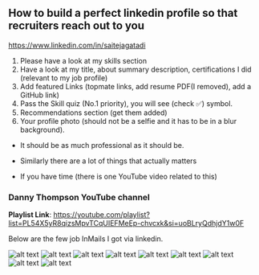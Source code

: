 ## How to build a perfect linkedin profile so that recruiters reach out to you

https://www.linkedin.com/in/saitejagatadi

1. Please have a look at my skills section
2. Have a look at my title, about summary description, certifications I did (relevant to my job profile)
3. Add featured Links (topmate links, add resume PDF(I removed), add a GitHub link)
4. Pass the Skill quiz (No.1 priority), you will see (check ✅) symbol.
5. Recommendations section (get them added)
6. Your profile photo (should not be a selfie and it has to be in a blur background). 
 - It should be as much professional as it should be.

- Similarly there are a lot of things that actually matters
- If you have time (there is one YouTube video related to this)

### Danny Thompson YouTube channel
**Playlist Link**: https://youtube.com/playlist?list=PL54X5yR8qizsMpvTCqUIEFMeEp-chvcxk&si=uoBLryQdhjdY1w0F


Below are the few job InMails I got via linkedin.

![alt text](/zz_how_to_get_calls_in_linkedin/imagesUsed/EA.jpeg)
![alt text](/zz_how_to_get_calls_in_linkedin/imagesUsed/recro.jpeg)
![alt text](/zz_how_to_get_calls_in_linkedin/imagesUsed/startup-1.jpeg)
![alt text](/zz_how_to_get_calls_in_linkedin/imagesUsed/startup-2.jpeg)
![alt text](/zz_how_to_get_calls_in_linkedin/imagesUsed/startup-3.jpeg)
![alt text](/zz_how_to_get_calls_in_linkedin/imagesUsed/turing.jpeg)
![alt text](/zz_how_to_get_calls_in_linkedin/imagesUsed/uae_job.jpeg)
![alt text](/zz_how_to_get_calls_in_linkedin/imagesUsed/upgrad.jpeg)
![alt text](/zz_how_to_get_calls_in_linkedin/imagesUsed/usa_job.jpeg)